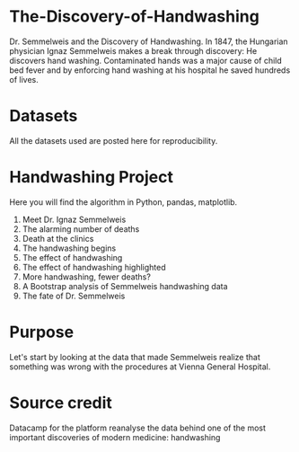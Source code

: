 # The-Discovery-of-Handwashing
Dr. Semmelweis and the Discovery of Handwashing. In 1847, the Hungarian physician Ignaz Semmelweis makes a break through discovery: He discovers hand washing. Contaminated hands was a major cause of child bed fever and by enforcing hand washing at his hospital he saved hundreds of lives.

# Datasets
All the datasets used are posted here for reproducibility.

# Handwashing Project
Here you will find the algorithm in Python, pandas, matplotlib.
1. Meet Dr. Ignaz Semmelweis
2. The alarming number of deaths
3. Death at the clinics
4. The handwashing begins
5. The effect of handwashing
6. The effect of handwashing highlighted
7. More handwashing, fewer deaths?
8. A Bootstrap analysis of Semmelweis handwashing data
9. The fate of Dr. Semmelweis


# Purpose
Let's start by looking at the data that made Semmelweis realize that something was wrong with the procedures at Vienna General Hospital.


# Source credit
Datacamp for the platform reanalyse the data behind one of the most important discoveries of modern medicine: handwashing
